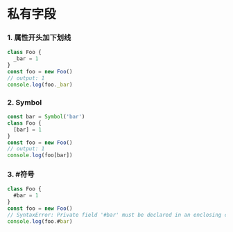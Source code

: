 # 私有字段
### 1. 属性开头加下划线
```javascript
class Foo {
  _bar = 1
}
const foo = new Foo()
// output: 1
console.log(foo._bar)
```
### 2. Symbol
```javascript
const bar = Symbol('bar')
class Foo {
  [bar] = 1
}
const foo = new Foo()
// output: 1
console.log(foo[bar])
```
### 3. #符号
```javascript
class Foo {
  #bar = 1
}
const foo = new Foo()
// SyntaxError: Private field '#bar' must be declared in an enclosing class
console.log(foo.#bar)
```
